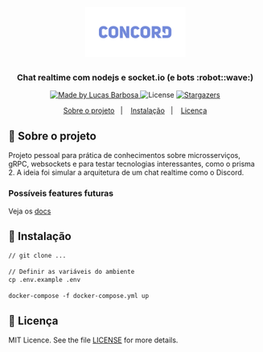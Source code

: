 <h1 align="center">
  <img alt="Concord" title="Concord" src=".github/concord-logo.png" width="200px" />
</h1>

<h3 align="center">
  Chat realtime com nodejs e socket.io (e bots :robot::wave:)
</h3>

<p align="center">
  <a href="https://github.com/llbarbosas">
    <img alt="Made by Lucas Barbosa" src="https://img.shields.io/badge/made%20by-llbarbosas-7289DA?style=flat-square">
  </a>

  <img alt="License" src="https://img.shields.io/badge/licence-MIT-7289DA?style=flat-square">

  <a href="https://github.com/llbarbosas/concord/stargazers">
    <img alt="Stargazers" src="https://img.shields.io/github/stars/llbarbosas/concord?color=7289DA&style=flat-square">
  </a>
</p>

<p align="center">
  <a href="#rocket-sobre-o-projeto">Sobre o projeto</a>&nbsp;&nbsp;&nbsp;|&nbsp;&nbsp;&nbsp;
  <a href="#runner-instalação">Instalação</a>&nbsp;&nbsp;&nbsp;|&nbsp;&nbsp;&nbsp;
  <a href="#memo-licença">Licença</a>
</p>

## :rocket: Sobre o projeto
Projeto pessoal para prática de conhecimentos sobre microsserviços, gRPC, websockets e para testar tecnologias interessantes, como o prisma 2.
A ideia foi simular a arquitetura de um chat realtime como o Discord.


### Possíveis features futuras
Veja os [docs](/docs/1.1.md)

## :runner: Instalação
```
// git clone ...

// Definir as variáveis do ambiente
cp .env.example .env

docker-compose -f docker-compose.yml up
```

## :memo: Licença

MIT Licence. See the file [LICENSE](LICENSE) for more details.
